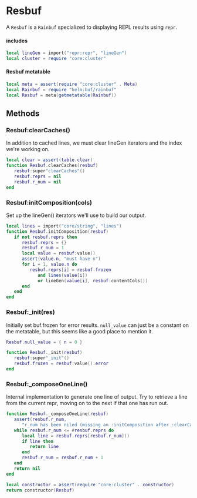 # Resbuf

A `Resbuf` is a `Rainbuf` specialized to displaying REPL results using `repr`\.


#### includes

```lua
local lineGen = import("repr:repr", "lineGen")
local cluster = require "core:cluster"
```


#### Resbuf metatable

```lua
local meta = assert(require "core:cluster" . Meta)
local Rainbuf = require "helm:buf/rainbuf"
local Resbuf = meta(getmetatable(Rainbuf))
```


## Methods


### Resbuf:clearCaches\(\)

In addition to cached lines, we must clear lineGen iterators and the
index we're working on\.

```lua
local clear = assert(table.clear)
function Resbuf.clearCaches(resbuf)
   resbuf:super"clearCaches"()
   resbuf.reprs = nil
   resbuf.r_num = nil
end
```


### Resbuf:initComposition\(cols\)

Set up the lineGen\(\) iterators we'll use to build our output\.

```lua
local lines = import("core/string", "lines")
function Resbuf.initComposition(resbuf)
   if not resbuf.reprs then
      resbuf.reprs = {}
      resbuf.r_num = 1
      local value = resbuf:value()
      assert(value.n, "must have n")
      for i = 1, value.n do
         resbuf.reprs[i] = resbuf.frozen
            and lines(value[i])
            or lineGen(value[i], resbuf:contentCols())
      end
   end
end
```


### Resbuf:\_init\(res\)

Initially set buf\.frozen for error results\. `null_value` can just be a
constant on the metatable, but this seems like a good place to mention it\.

```lua
Resbuf.null_value = { n = 0 }

function Resbuf._init(resbuf)
   resbuf:super"_init"()
   resbuf.frozen = resbuf:value().error
end
```


### Resbuf:\_composeOneLine\(\)

Internal implementation to generate one line of output\. Try to retrieve a line
from the current repr, moving on to the next if that one has run out\.

```lua
function Resbuf._composeOneLine(resbuf)
   assert(resbuf.r_num,
      "r_num has been niled (missing an :initComposition after :clearCaches?)")
   while resbuf.r_num <= #resbuf.reprs do
      local line = resbuf.reprs[resbuf.r_num]()
      if line then
         return line
      end
      resbuf.r_num = resbuf.r_num + 1
   end
   return nil
end
```


```lua
local constructor = assert(require "core:cluster" . constructor)
return constructor(Resbuf)
```
